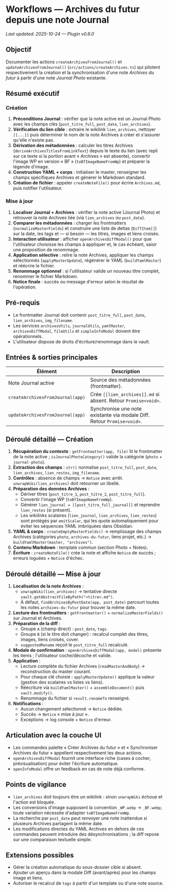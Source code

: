 # Workflows — Archives du futur depuis une note Journal
_Last updated: 2025-10-24 — Plugin v0.6.0_

## Objectif
Documenter les actions `createArchivesFromJournal()` et `updateArchivesFromJournal()` (`src/actions/createArchives.ts`) qui pilotent respectivement la création et la synchronisation d'une note *Archives du futur* à partir d'une note *Journal Photo* existante.

## Résumé exécutif
### Création
1. **Préconditions Journal** : vérifier que la note active est un Journal Photo avec les champs clés (`post_titre_full`, `post_date`, `lien_archives`).
2. **Vérification du lien cible** : extraire le wikilink `lien_archives`, nettoyer `[[...]]` puis déterminer le nom de la note Archives à créer et s'assurer qu'elle n'existe pas.
3. **Dérivation des métadonnées** : calculer les titres Archives (`deriveArchivesTitlesFromLinkText`) depuis le texte du lien (avec repli sur ce texte si la portion avant « Archives » est absente), convertir l'image WP en version « BF » (`toBfImageNameFromWp`) et préparer la légende d'image.
4. **Construction YAML + corps** : initialiser le master, renseigner les champs spécifiques Archives et générer le Markdown standard.
5. **Création de fichier** : appeler `createNoteFile()` pour écrire `Archives.md`, puis notifier l'utilisateur.

### Mise à jour
1. **Localiser Journal + Archives** : vérifier la note active (Journal Photo) et retrouver la note Archives liée (via `lien_archives` ou `post_date`).
2. **Comparer les métadonnées** : charger les frontmatters (`normalizeMasterFields`) et construire une liste de deltas (`DiffItem[]`) sur la date, les tags et — si besoin — les titres, images et liens croisés.
3. **Interaction utilisateur** : afficher `openArchivesDiffModal()` pour que l'utilisateur choisisse les champs à appliquer et, le cas échéant, saisir une proposition de renommage.
4. **Application sélective** : relire la note Archives, appliquer les champs sélectionnés (`applyMasterUpdate`), régénérer le YAML (`buildYamlMaster`) et réécrire le fichier.
5. **Renommage optionnel** : si l'utilisateur valide un nouveau titre complet, renommer le fichier Markdown.
6. **Notice finale** : succès ou message d'erreur selon le résultat de l'opération.

## Pré-requis
- Le frontmatter Journal doit contenir `post_titre_full`, `post_date`, `lien_archives`, `img_filename`.
- Les services `archivesUtils`, `journalUtils`, `yamlMaster`, `archivesDiffModal`, `fileUtils` et `simpleInfoModal` doivent être opérationnels.
- L'utilisateur dispose de droits d'écriture/renommage dans le vault.

## Entrées & sorties principales
| Élément | Description |
| --- | --- |
| Note Journal active | Source des métadonnées (frontmatter). |
| `createArchivesFromJournal(app)` | Crée `[[lien_archives]].md` si absent. Retour `Promise<void>`. |
| `updateArchivesFromJournal(app)` | Synchronise une note existante via modale Diff. Retour `Promise<void>`. |

## Déroulé détaillé — Création
1. **Récupération du contexte** : `getFrontmatter(app, file)` lit le frontmatter de la note active ; `isJournalPhotoCategory()` valide la catégorie (`photo` + `journal-photo`).
2. **Extraction des champs** : `str()` normalise `post_titre_full`, `post_date`, `lien_archives`, `lien_restes`, `img_filename`.
3. **Contrôles** : absence de champs → `Notice` avec arrêt. `unwrapWiki(lien_archives)` doit retourner un libellé.
4. **Préparation des données Archives** :
   - Dériver titres (`post_titre_1`, `post_titre_2`, `post_titre_full`).
   - Convertir l'image WP (`toBfImageNameFromWp`).
   - Générer `lien_journal = [[post_titre_full_journal]]` et reprendre `lien_restes` (si présent).
   - Les wikilinks scalaires (`lien_journal`, `lien_archives`, `lien_restes`) sont protégés par `emitScalar`, qui les quote automatiquement pour éviter les séquences YAML imbriquées dans Obsidian.
5. **YAML & corps** : `createEmptyMasterFields()` → remplissage des champs Archives (catégories `photo`, `archives-du-futur`, liens projet, etc.) → `buildYamlMaster(master, "archives")`.
6. **Contenu Markdown** : template commun (section Photo + Notes).
7. **Écriture** : `createNoteFile()` crée la note et affiche `Notice` de succès ; erreurs loguées + `Notice` d'échec.

## Déroulé détaillé — Mise à jour
1. **Localisation de la note Archives** :
   - `unwrapWiki(lien_archives)` → tentative directe `vault.getAbstractFileByPath("<titre>.md")`.
   - À défaut, `findArchivesByPostDate(app, post_date)` parcourt toutes les notes `archives-du-futur` pour trouver la même date.
2. **Lecture des frontmatters** : `getFrontmatter()` + `normalizeMasterFields()` sur Journal et Archives.
3. **Préparation de la diff** :
   - Groupe `A` (champ direct) : `post_date`, `tags`.
   - Groupe `B` (si le titre doit changer) : recalcul complet des titres, images, liens croisés, cover.
   - `suggestedRename` reçoit le `post_titre_full` recalculé.
4. **Modale de confirmation** : `openArchivesDiffModal(app, model)` présente les items ; l'utilisateur coche/décoche et valide.
5. **Application** :
   - Lecture complète du fichier Archives (`readMasterAndBody`) → reconstruction du master courant.
   - Pour chaque clé choisie : `applyMasterUpdate()` applique la valeur (gestion des scalaires vs listes vs liens).
   - Réécriture via `buildYamlMaster()` + `assembleDocument()` puis `vault.modify()`.
   - Renommage du fichier si `result.renameTo` renseigné.
6. **Notifications** :
   - Aucun changement sélectionné → `Notice` dédiée.
   - Succès → `Notice` « mise à jour ».
   - Exceptions → log console + `Notice` d'erreur.

## Articulation avec la couche UI
- Les commandes palette « Créer Archives du futur » et « Synchroniser Archives du futur » appellent respectivement les deux actions.
- `openArchivesDiffModal` fournit une interface riche (cases à cocher, prévisualisation) pour éviter l'écriture automatique.
- `openInfoModal` offre un feedback en cas de note déjà conforme.

## Points de vigilance
- `lien_archives` doit toujours être un wikilink : sinon `unwrapWiki` échoue et l'action est bloquée.
- Les conversions d'image supposent la convention `_WP.webp` → `_BF.webp`; toute variation nécessite d'adapter `toBfImageNameFromWp`.
- La recherche par `post_date` peut renvoyer une note inattendue si plusieurs Archives partagent la même date.
- Les modifications directes du YAML Archives en dehors de ces commandes peuvent introduire des désynchronisations ; la diff repose sur une comparaison textuelle simple.

## Extensions possibles
- Gérer la création automatique du sous-dossier cible si absent.
- Ajouter un aperçu dans la modale Diff (avant/après) pour les champs image et liens.
- Autoriser le recalcul de `tags` à partir d'un template ou d'une note source.
